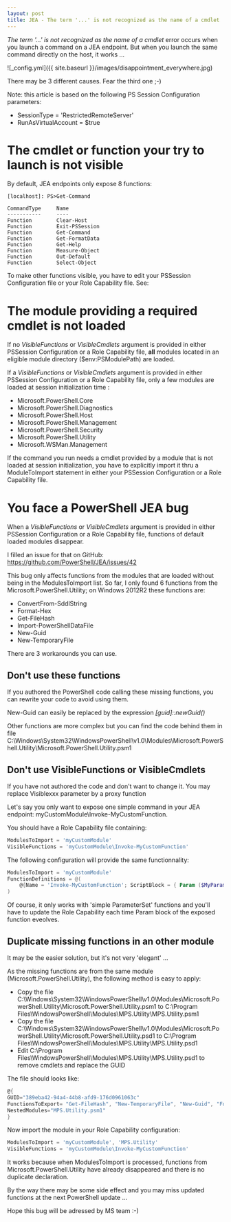 ```yaml
---
layout: post
title: JEA - The term '...' is not recognized as the name of a cmdlet
---
```


*The term '...' is not recognized as the name of a cmdlet* error occurs when you launch a command on a JEA endpoint. But when you launch the same command directly on the host, it works ...

![_config.yml]({{ site.baseurl }}/images/disappointment_everywhere.jpg)

There may be 3 different causes. Fear the third one ;-)

Note: this article is based on the following PS Session Configuration parameters:

* SessionType = 'RestrictedRemoteServer'
* RunAsVirtualAccount = $true

# The cmdlet or function your try to launch is not visible

By default, JEA endpoints only expose 8 functions:

```
[localhost]: PS>Get-Command

CommandType     Name
-----------     ----
Function        Clear-Host
Function        Exit-PSSession
Function        Get-Command
Function        Get-FormatData
Function        Get-Help
Function        Measure-Object
Function        Out-Default
Function        Select-Object
```

To make other functions visible, you have to edit your PSSession Configuration file or your Role Capability file. See: 

# The module providing a required cmdlet is not loaded

If no *VisibleFunctions* or *VisibleCmdlets* argument is provided in either PSSession Configuration or a Role Capability file, **all** modules located in an eligible module directory ($env:PSModulePath) are loaded.

If a *VisibleFunctions* or *VisibleCmdlets* argument is provided in either PSSession Configuration or a Role Capability file, only a few modules are loaded at session initialization time :

* Microsoft.PowerShell.Core
* Microsoft.PowerShell.Diagnostics
* Microsoft.PowerShell.Host
* Microsoft.PowerShell.Management
* Microsoft.PowerShell.Security
* Microsoft.PowerShell.Utility
* Microsoft.WSMan.Management

If the command you run needs a cmdlet provided by a module that is not loaded at session initialization, you have to explicitly import it thru a ModuleToImport statement in either your PSSession Configuration or a Role Capability file.

# You face a PowerShell JEA bug

When a *VisibleFunctions* or *VisibleCmdlets* argument is provided in either PSSession Configuration or a Role Capability file, functions of default loaded modules disappear.

I filled an issue for that on GitHub: <https://github.com/PowerShell/JEA/issues/42>

This bug only affects functions from the modules that are loaded without being in the ModulesToImport list. So far, I only found 6 functions from the Microsoft.PowerShell.Utility; on Windows 2012R2 these functions are:

* ConvertFrom-SddlString
* Format-Hex
* Get-FileHash
* Import-PowerShellDataFile
* New-Guid
* New-TemporaryFile

There are 3 workarounds you can use.

## Don't use these functions

If you authored the PowerShell code calling these missing functions, you can rewrite your code to avoid using them.

New-Guid can easily be replaced by the expression *[guid]::newGuid()*

Other functions are more complex but you can find the code behind them in file C:\Windows\System32\WindowsPowerShell\v1.0\Modules\Microsoft.PowerShell.Utility\Microsoft.PowerShell.Utility.psm1

## Don't use VisibleFunctions or VisibleCmdlets

If you have not authored the code and don't want to change it. You may replace Visiblexxx parameter by a proxy function

Let's say you only want to expose one simple command in your JEA endpoint: myCustomModule\Invoke-MyCustomFunction.

You should have a Role Capability file containing:

```powershell
ModulesToImport = 'myCustomModule'
VisibleFunctions = 'myCustomModule\Invoke-MyCustomFunction'
```

The following configuration will provide the same functionnality:

```powershell
ModulesToImport = 'myCustomModule'
FunctionDefinitions = @(
	@{Name = 'Invoke-MyCustomFunction'; ScriptBlock = { Param ($MyParam1, $MyParam2) myCustomModule\Invoke-MyCustomFunction -Param1 $MyParam1 -Param2 $MyParam2 }}
)
```

Of course, it only works with 'simple ParameterSet' functions and you'll have to update the Role Capability each time Param block of the exposed function eveolves.

## Duplicate missing functions in an other module

It may be the easier solution, but it's not very 'elegant' ...

As the missing functions are from the same module (Microsoft.PowerShell.Utility), the following method is easy to apply:

* Copy the file C:\Windows\System32\WindowsPowerShell\v1.0\Modules\Microsoft.PowerShell.Utility\Microsoft.PowerShell.Utility.psm1 to C:\Program Files\WindowsPowerShell\Modules\MPS.Utility\MPS.Utility.psm1
* Copy the file C:\Windows\System32\WindowsPowerShell\v1.0\Modules\Microsoft.PowerShell.Utility\Microsoft.PowerShell.Utility.psd1 to C:\Program Files\WindowsPowerShell\Modules\MPS.Utility\MPS.Utility.psd1
* Edit C:\Program Files\WindowsPowerShell\Modules\MPS.Utility\MPS.Utility.psd1 to remove cmdlets and replace the GUID

The file should looks like:

```powershell
@{
GUID="389eba42-94a4-44b8-afd9-176d0961063c"
FunctionsToExport= "Get-FileHash", "New-TemporaryFile", "New-Guid", "Format-Hex", "Import-PowerShellDataFile", "ConvertFrom-SddlString"
NestedModules="MPS.Utility.psm1"
}
```

Now import the module in your Role Capability configuration:

```powershell
ModulesToImport = 'myCustomModule', 'MPS.Utility'
VisibleFunctions = 'myCustomModule\Invoke-MyCustomFunction'
```

It works because when ModulesToImport is processed, functions from Microsoft.PowerShell.Utility have already disappeared and there is no duplicate declaration.

By the way there may be some side effect and you may miss updated functions at the next PowerShell update ...

Hope this bug will be adressed by MS team :-)
